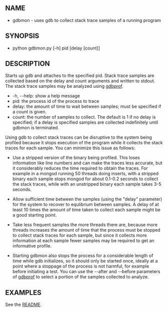 ## NAME
* gdbmon - uses gdb to collect stack trace samples of a running program

## SYNOPSIS
* python gdbmon.py [-h] pid [delay [count]]

## DESCRIPTION

Starts up gdb and attaches to the specified pid. Stack trace samples
are collected based on the delay and count arguments and written to
stdout. The stack trace samples may be analyzed using
[gdbprof](gdbprof.md).

* -h, --help: show a help message
* pid: the process id of the process to trace
* delay: the amount of time to wait between samples; must be specified if a count is given.
* count: the number of samples to collect. The default is 1 if no
  delay is specified; if a delay is specified samples are collected
  indefinitely until gdbmon is terminated.

Using gdb to collect stack traces can be disruptive to the system
being profiled because it stops execution of the program while it
collects the stack traces for each sample. You can minimize this issue
as follows:

* Use a stripped version of the binary being profiled. This loses
  information like line numbers and can make the traces less accurate,
  but it considerably reduces the time required to obtain the
  traces. For example in a mongod running 50 threads doing inserts,
  with a stripped binary each sample stops mongod for about 0.1-0.2
  seconds to collect the stack traces, while with an unstripped binary
  each sample takes 3-5 seconds.

* Allow sufficient time between the samples (using the "delay"
  parameter) for the system to recover to equlibrium between
  samples. A delay of at least 10 times the amount of time taken to
  collect each sample might be a good starting point.

* Take less frequent samples the more threads there are, because more
  threads increases the amount of time that the process must be
  stopped to collect stack traces for each sample, but since it
  collects more information at each sample fewer samples may be
  required to get an informative profile.

* Starting gdbmon also stops the process for a considerable length of
  time while gdb initializes, so it should only be started once,
  ideally at a point where a stoppage of the process is not harmful,
  for example before initiating a test. You can use the --after and
  --before parameters of [gdbprof](#gdbprof.md) to select a portion of
  the samples collected to analyze.

## EXAMPLES

See the [README](README.md).
